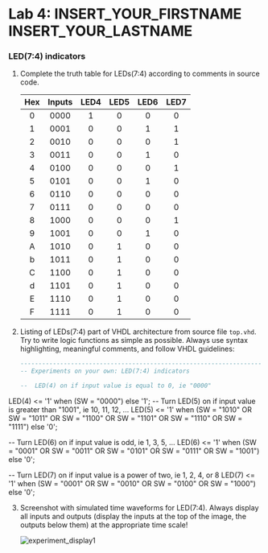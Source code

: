 # Lab 4: INSERT_YOUR_FIRSTNAME INSERT_YOUR_LASTNAME

### LED(7:4) indicators

1. Complete the truth table for LEDs(7:4) according to comments in source code.

   | **Hex** | **Inputs** | **LED4** | **LED5** | **LED6** | **LED7** |
   | :-: | :-: | :-: | :-: | :-: | :-: |
   | 0 | 0000 | 1 | 0 | 0 | 0 |
   | 1 | 0001 | 0 | 0 | 1 | 1 |
   | 2 | 0010 | 0 | 0 | 0 | 1 |
   | 3 | 0011 | 0 | 0 | 1 | 0 |
   | 4 | 0100 | 0 | 0 | 0 | 1 |
   | 5 | 0101 | 0 | 0 | 1 | 0 |
   | 6 | 0110 | 0 | 0 | 0 | 0 |
   | 7 | 0111 | 0 | 0 | 0 | 0 |
   | 8 | 1000 | 0 | 0 | 0 | 1 |
   | 9 | 1001 | 0 | 0 | 1 | 0 |
   | A | 1010 | 0 | 1 | 0 | 0 |
   | b | 1011 | 0 | 1 | 0 | 0 |
   | C | 1100 | 0 | 1 | 0 | 0 |
   | d | 1101 | 0 | 1 | 0 | 0 |
   | E | 1110 | 0 | 1 | 0 | 0 |
   | F | 1111 | 0 | 1 | 0 | 0 |

2. Listing of LEDs(7:4) part of VHDL architecture from source file `top.vhd`. Try to write logic functions as simple as possible. Always use syntax highlighting, meaningful comments, and follow VHDL guidelines:

   ```vhdl
   --------------------------------------------------------------------
   -- Experiments on your own: LED(7:4) indicators

   --  LED(4) on if input value is equal to 0, ie "0000"
  LED(4) <= '1' when (SW = "0000") else
          '1';
-- Turn LED(5) on if input value is greater than "1001", ie 10, 11, 12, ...
  LED(5) <= '1' when (SW = "1010" OR SW = "1011" OR SW = "1100" OR SW = "1101" OR SW = "1110" OR SW = "1111") else '0';

-- Turn LED(6) on if input value is odd, ie 1, 3, 5, ... 
  LED(6) <= '1' when (SW = "0001" OR SW = "0011" OR SW = "0101" OR SW = "0111" OR SW = "1001") else '0';

-- Turn LED(7) on if input value is a power of two, ie 1, 2, 4, or 8 
  LED(7) <= '1' when (SW = "0001" OR SW = "0010" OR SW = "0100" OR SW = "1000") else '0';

3. Screenshot with simulated time waveforms for LED(7:4). Always display all inputs and outputs (display the inputs at the top of the image, the outputs below them) at the appropriate time scale!

   ![experiment_display1](https://user-images.githubusercontent.com/124684744/222198058-5fcdbf6a-f992-4a18-bf8b-97c3fbae7a81.png)